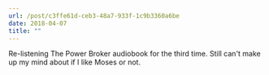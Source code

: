 ```yaml
---
url: /post/c3ffe61d-ceb3-48a7-933f-1c9b3360a6be
date: 2018-04-07
title: ""
---
```


Re-listening The Power Broker audiobook for the third time. Still can't make up my mind about if I like Moses or not. 
